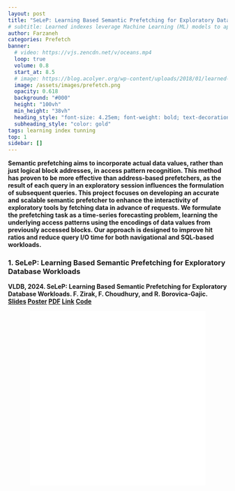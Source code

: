 ```yaml
---
layout: post
title: "SeLeP: Learning Based Semantic Prefetching for Exploratory Database Workloads"
# subtitle: Learned indexes leverage Machine Learning (ML) models to approximate the distribution of data towards building auxiliary data structures that can replace traditional database indexes. Learned indexes deliver the promise of reduced memory footprint and faster data retrieval. We investigate the efficiency of existing learned models, and propose advancements with respect to the model complexity as well as suitability of the learned indexes for the on-disk placement.
author: Farzaneh
categories: Prefetch
banner:
  # video: https://vjs.zencdn.net/v/oceans.mp4
  loop: true
  volume: 0.8
  start_at: 8.5
  # image: https://blog.acolyer.org/wp-content/uploads/2018/01/learned-index-fig-1.jpeg?w=520
  image: /assets/images/prefetch.png
  opacity: 0.618
  background: "#000"
  height: "100vh"
  min_height: "38vh"
  heading_style: "font-size: 4.25em; font-weight: bold; text-decoration: underline"
  subheading_style: "color: gold"
tags: learning index tunning 
top: 1
sidebar: []
---
```


<p><b>
Semantic prefetching aims to incorporate actual data values, rather than just logical block addresses, in access pattern recognition. This method has proven to be more effective than address-based prefetchers, as the result of each query in an exploratory session influences the formulation of subsequent queries. This project focuses on developing an accurate and scalable semantic prefetcher to enhance the interactivity of exploratory tools by fetching data in advance of requests. We formulate the prefetching task as a time-series forecasting problem, learning the underlying access patterns using the encodings of data values from previously accessed blocks. Our approach is designed to improve hit ratios and reduce query I/O time for both navigational and SQL-based workloads.

</b></p>

### 1. SeLeP: Learning Based Semantic Prefetching for Exploratory Database Workloads

<p><b>VLDB, 2024. SeLeP: Learning Based Semantic Prefetching for Exploratory Database Workloads. F. Zirak, F. Choudhury, and R. Borovica-Gajic. <a href="/data/2024_vldb_slides_selep.pdf" target="_blank">Slides</a>&nbsp;<a href="/data/2024_vldb_poster_selep.pdf" target="_blank">Poster</a>&nbsp;<a href="/data/2024_vldb_selep.pdf" target="_blank">PDF</a>&nbsp;<a href="https://dl.acm.org/doi/10.14778/3659437.3659458" target="_blank">Link</a>&nbsp;<a href="https://github.com/fzirak/SeLeP" target="_blank">Code</a>&nbsp;</b></p>

<div style="display: flex; justify-content: center;">
    <embed src="/data/2024_vldb_slides_selep.pdf" width="80%" height="400" />
</div>

